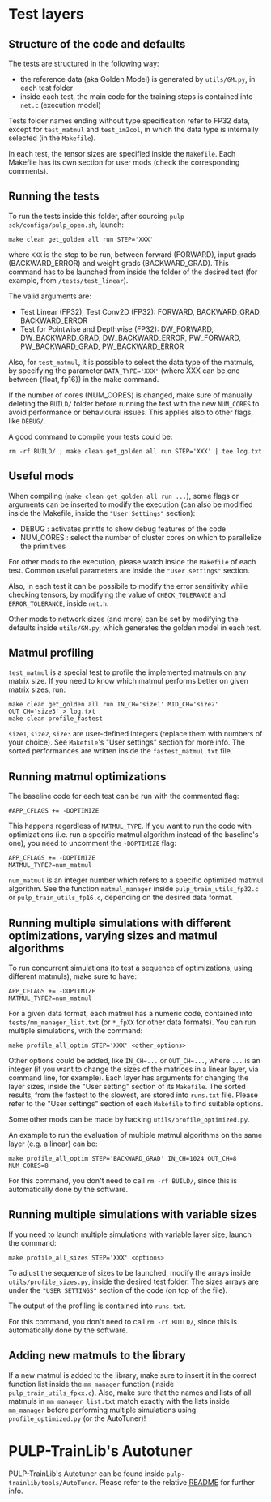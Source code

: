 # Test layers

## Structure of the code and defaults

The tests are structured in the following way:

- the reference data (aka Golden Model) is generated by `utils/GM.py`, in each test folder
- inside each test, the main code for the training steps is contained into `net.c` (execution model)

Tests folder names ending without type specification refer to FP32 data, except for `test_matmul` and `test_im2col`, in which the data type is internally selected (in the `Makefile`).

In each test, the tensor sizes are specified inside the `Makefile`. Each Makefile has its own section for user mods (check the corresponding comments).

## Running the tests

To run the tests inside this folder, after sourcing `pulp-sdk/configs/pulp_open.sh`, launch:

```
make clean get_golden all run STEP='XXX'
```

where `XXX` is the step to be run, between forward (FORWARD), input grads (BACKWARD_ERROR) and weight grads (BACKWARD_GRAD). This command has to be launched from inside the folder
of the desired test (for example, from `/tests/test_linear`). 

The valid arguments are:

- Test Linear (FP32), Test Conv2D (FP32): FORWARD, BACKWARD_GRAD, BACKWARD_ERROR
- Test for Pointwise and Depthwise (FP32): DW_FORWARD, DW_BACKWARD_GRAD, DW_BACKWARD_ERROR, PW_FORWARD, PW_BACKWARD_GRAD, PW_BACKWARD_ERROR

Also, for `test_matmul`, it is possible to select the data type of the matmuls, by specifying the parameter `DATA_TYPE='XXX'` (where XXX can be one between {float, fp16}) in the make command.

If the number of cores (NUM_CORES) is changed, make sure of manually deleting the `BUILD/` folder before running the test with the new `NUM_CORES` to avoid performance or behavioural issues.
This applies also to other flags, like `DEBUG/`.

A good command to compile your tests could be:

```
rm -rf BUILD/ ; make clean get_golden all run STEP='XXX' | tee log.txt
```

## Useful mods

When compiling (`make clean get_golden all run ...`), some flags or arguments can be inserted to modify the execution (can also be modified inside the Makefile, inside the `"User Settings"` section):

- DEBUG : activates printfs to show debug features of the code
- NUM_CORES : select the number of cluster cores on which to parallelize the primitives

For other mods to the execution, please watch inside the `Makefile` of each test. Common useful parameters are inside the `"User settings"` section.

Also, in each test it can be possibile to modify the error sensitivity while checking tensors, by modifying the value of `CHECK_TOLERANCE` and `ERROR_TOLERANCE`, inside `net.h`.

Other mods to network sizes (and more) can be set by modifying the defaults inside `utils/GM.py`, which generates the golden model in each test.

## Matmul profiling

`test_matmul` is a special test to profile the implemented matmuls on any matrix size. If you need to know which matmul performs better on given matrix sizes, run:

```
make clean get_golden all run IN_CH='size1' MID_CH='size2' OUT_CH='size3' > log.txt
make clean profile_fastest
```

`size1`, `size2`, `size3` are user-defined integers (replace them with numbers of your choice). 
See `Makefile`'s "User settings" section for more info. The sorted performances are written inside the `fastest_matmul.txt` file.

## Running matmul optimizations

The baseline code for each test can be run with the commented flag: 

```
#APP_CFLAGS += -DOPTIMIZE
```

This happens regardless of `MATMUL_TYPE`. If you want to run the code with optimizations (i.e. run a specific matmul algorithm instead of the baseline's one),
you need to uncomment the `-DOPTIMIZE` flag:

```
APP_CFLAGS += -DOPTIMIZE
MATMUL_TYPE?=num_matmul
```

`num_matmul` is an integer number which refers to a specific optimized matmul algorithm. See the function `matmul_manager` inside `pulp_train_utils_fp32.c` or
`pulp_train_utils_fp16.c`, depending on the desired data format. 

## Running multiple simulations with different optimizations, varying sizes and matmul algorithms

To run concurrent simulations (to test a sequence of optimizations, using different matmuls), make sure to have:

```
APP_CFLAGS += -DOPTIMIZE
MATMUL_TYPE?=num_matmul
```

For a given data format, each matmul has a numeric code, contained into `tests/mm_manager_list.txt` (or `*_fpXX` for other data formats). You can run multiple simulations, with the command:

```
make profile_all_optim STEP='XXX' <other_options>
```

Other options could be added, like `IN_CH=...` or `OUT_CH=...`, where `...` is an integer (if you want to change the sizes of the matrices in a linear layer, via command line, for example). 
Each layer has arguments for changing the layer sizes, inside the "User setting" section of its `Makefile`. The sorted results, from the fastest to the slowest, are stored into `runs.txt` file.
Please refer to the "User settings" section of each `Makefile` to find suitable options.

Some other mods can be made by hacking `utils/profile_optimized.py`.

An example to run the evaluation of multiple matmul algorithms on the same layer (e.g. a linear) can be:

```
make profile_all_optim STEP='BACKWARD_GRAD' IN_CH=1024 OUT_CH=8 NUM_CORES=8
```

For this command, you don't need to call `rm -rf BUILD/`, since this is automatically done by the software.


## Running multiple simulations with variable sizes

If you need to launch multiple simulations with variable layer size, launch the command:

```
make profile_all_sizes STEP='XXX' <options>
```

To adjust the sequence of sizes to be launched, modify the arrays inside `utils/profile_sizes.py`, inside the desired test folder.
The sizes arrays are under the `"USER SETTINGS"` section of the code (on top of the file).

The output of the profiling is contained into `runs.txt`.

For this command, you don't need to call `rm -rf BUILD/`, since this is automatically done by the software.

## Adding new matmuls to the library

If a new matmul is added to the library, make sure to insert it in the correct function list inside the `mm_manager` function (inside `pulp_train_utils_fpxx.c`).
Also, make sure that the names and lists of all matmuls in `mm_manager_list.txt` match exactly with the lists inside `mm_manager` before performing multiple simulations using `profile_optimized.py` (or the AutoTuner)!



# PULP-TrainLib's Autotuner

PULP-TrainLib's Autotuner can be found inside `pulp-trainlib/tools/AutoTuner`. Please refer to the relative [README](../tools/README.md) for further info.

